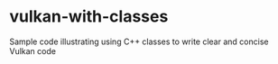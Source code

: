 # vulkan-with-classes
Sample code illustrating using C++ classes to write clear and concise Vulkan code
